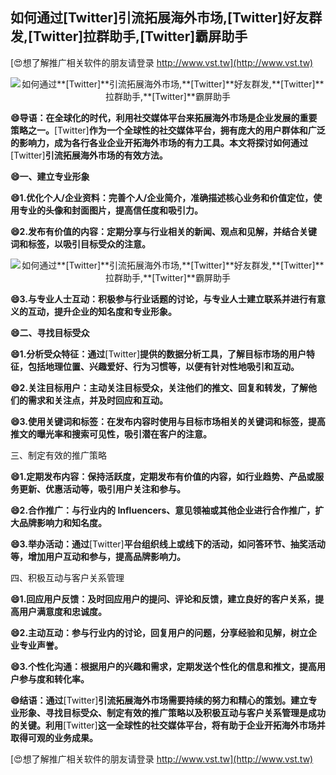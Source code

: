 ## **如何通过**[Twitter]**引流拓展海外市场,**[Twitter]**好友群发,**[Twitter]**拉群助手,**[Twitter]**霸屏助手**

[😍想了解推广相关软件的朋友请登录 http://www.vst.tw](http://www.vst.tw)

 <center><img src="https://vst.tw/MP4/tuiguang/png/7.png" alt="如何通过**[Twitter]**引流拓展海外市场,**[Twitter]**好友群发,**[Twitter]**拉群助手,**[Twitter]**霸屏助手"></center>

**😄导语：在全球化的时代，利用社交媒体平台来拓展海外市场是企业发展的重要策略之一。**[Twitter]**作为一个全球性的社交媒体平台，拥有庞大的用户群体和广泛的影响力，成为各行各业企业开拓海外市场的有力工具。本文将探讨如何通过**[Twitter]**引流拓展海外市场的有效方法。**

**😄一、建立专业形象**

**😄1.优化个人/企业资料：完善个人/企业简介，准确描述核心业务和价值定位，使用专业的头像和封面图片，提高信任度和吸引力。**

**😄2.发布有价值的内容：定期分享与行业相关的新闻、观点和见解，并结合关键词和标签，以吸引目标受众的注意。**

 <center><img src="https://vst.tw/MP4/tuiguang/png/3.png" alt="如何通过**[Twitter]**引流拓展海外市场,**[Twitter]**好友群发,**[Twitter]**拉群助手,**[Twitter]**霸屏助手"></center>

**😄3.与专业人士互动：积极参与行业话题的讨论，与专业人士建立联系并进行有意义的互动，提升企业的知名度和专业形象。**

**😄二、寻找目标受众**

**😄1.分析受众特征：通过**[Twitter]**提供的数据分析工具，了解目标市场的用户特征，包括地理位置、兴趣爱好、行为习惯等，以便有针对性地吸引和互动。**

**😄2.关注目标用户：主动关注目标受众，关注他们的推文、回复和转发，了解他们的需求和关注点，并及时回应和互动。**

**😄3.使用关键词和标签：在发布内容时使用与目标市场相关的关键词和标签，提高推文的曝光率和搜索可见性，吸引潜在客户的注意。**

三、制定有效的推广策略

**😄1.定期发布内容：保持活跃度，定期发布有价值的内容，如行业趋势、产品或服务更新、优惠活动等，吸引用户关注和参与。**

**😄2.合作推广：与行业内的 Influencers、意见领袖或其他企业进行合作推广，扩大品牌影响力和知名度。**

**😄3.举办活动：通过**[Twitter]**平台组织线上或线下的活动，如问答环节、抽奖活动等，增加用户互动和参与，提高品牌影响力。**

四、积极互动与客户关系管理

**😄1.回应用户反馈：及时回应用户的提问、评论和反馈，建立良好的客户关系，提高用户满意度和忠诚度。**

**😄2.主动互动：参与行业内的讨论，回复用户的问题，分享经验和见解，树立企业专业声誉。**

**😄3.个性化沟通：根据用户的兴趣和需求，定期发送个性化的信息和推文，提高用户参与度和转化率。**

**😄结语：通过**[Twitter]**引流拓展海外市场需要持续的努力和精心的策划。建立专业形象、寻找目标受众、制定有效的推广策略以及积极互动与客户关系管理是成功的关键。利用**[Twitter]**这一全球性的社交媒体平台，将有助于企业开拓海外市场并取得可观的业务成果。**

[😍想了解推广相关软件的朋友请登录 http://www.vst.tw](http://www.vst.tw)



